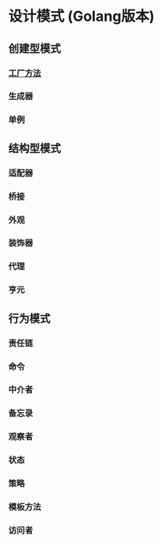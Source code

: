 # 设计模式 (Golang版本)
## 创建型模式
### [工厂方法](factory_method/factory_method.go)
### 生成器
### 单例

## 结构型模式
### 适配器
### 桥接
### 外观
### 装饰器
### 代理
### 亨元

## 行为模式
### 责任链
### 命令
### 中介者
### 备忘录
### 观察者
### 状态
### 策略
### 模板方法
### 访问者

